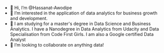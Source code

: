 - 👋 Hi, I’m @Hassanat-Awodipe
- 👀 I’m interested in the application of data analytics for business growth and development. 
- 🌱 I am studying for a master's degree in Data Science and Business Analytics. I have a Nanodegree in Data Analytics from Udacity and Data Specialisation from Code First Girls. I am also a Google certified Data Analyst
- 💞️ I’m looking to collaborate on anything data!

<!---
Hassanat-Awodipe/Hassanat-Awodipe is a ✨ special ✨ repository because its `README.md` (this file) appears on your GitHub profile.
You can click the Preview link to take a look at your changes.
--->
